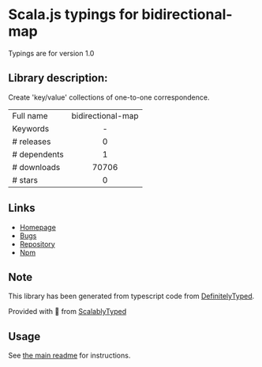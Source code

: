 
# Scala.js typings for bidirectional-map

Typings are for version 1.0

## Library description:
Create 'key/value' collections of one-to-one correspondence.

|                    |                 |
| ------------------ | :-------------: |
| Full name          | bidirectional-map |
| Keywords           | - |
| # releases         | 0 |
| # dependents       | 1 |
| # downloads        | 70706 |
| # stars            | 0 |

## Links
- [Homepage](https://github.com/educastellano/bidirectional-map#readme)
- [Bugs](https://github.com/educastellano/bidirectional-map/issues)
- [Repository](https://github.com/educastellano/bidirectional-map)
- [Npm](https://www.npmjs.com/package/bidirectional-map)
    


## Note
This library has been generated from typescript code from [DefinitelyTyped](https://definitelytyped.org).

Provided with :purple_heart: from [ScalablyTyped](https://github.com/oyvindberg/ScalablyTyped)

## Usage
See [the main readme](../../readme.md) for instructions.


